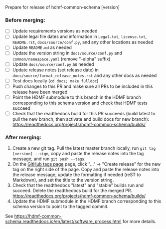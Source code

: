 Prepare for release of hdmf-common-schema [version]

### Before merging:
- [ ] Update requirements versions as needed
- [ ] Update legal file dates and information in `Legal.txt`, `license.txt`, `README.rst`, `docs/source/conf.py`,
  and any other locations as needed
- [ ] Update `README.md` as needed
- [ ] Update the version string in `docs/source/conf.py` and `common/namespace.yaml` (remove "-alpha" suffix)
- [ ] Update `docs/source/conf.py` as needed
- [ ] Update release notes (set release date) in `docs/source/format_release_notes.rst` and any other docs as needed
- [ ] Test docs locally (`cd docs; make fulldoc`)
- [ ] Push changes to this PR and make sure all PRs to be included in this release have been merged
- [ ] Point the HDMF submodule to this branch in the HDMF branch corresponding to this schema version and check
  that HDMF tests succeed
- [ ] Check that the readthedocs build for this PR succeeds (build latest to pull the new branch, then activate and
  build docs for new branch): https://readthedocs.org/projects/hdmf-common-schema/builds/

### After merging:
1. Create a new git tag. Pull the latest master branch locally, run `git tag [version] --sign`, copy and paste the
   release notes into the tag message, and run `git push --tags`.
2. On the [GitHub tags page](https://github.com/hdmf-dev/hdmf-common-schema/tags) page,
   click "..." -> "Create release" for the new tag on the right side of the page.
   Copy and paste the release notes into the release message, update the formatting if needed (reST to Markdown),
   and set the title to the version string.
3. Check that the readthedocs "latest" and "stable" builds run and succeed. Delete the readthedocs build for the
   merged PR. https://readthedocs.org/projects/hdmf-common-schema/builds/
4. Update the HDMF submodule in the HDMF branch corresponding to this schema version to point to the tagged commit.

See https://hdmf-common-schema.readthedocs.io/en/latest/software_process.html for more details.
